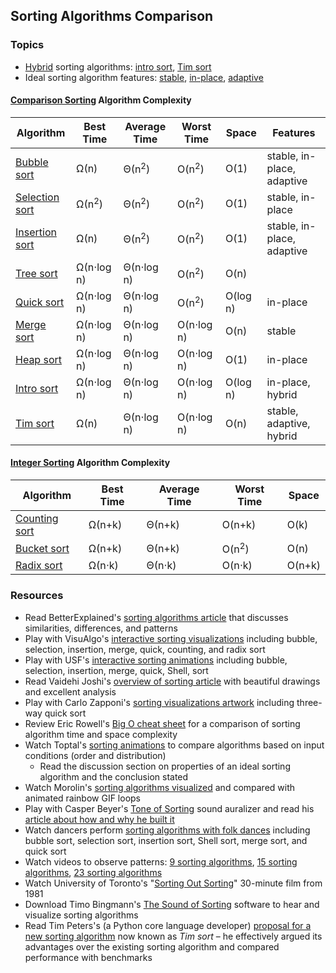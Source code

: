 ## Sorting Algorithms Comparison

### Topics
- [Hybrid] sorting algorithms: [intro sort], [Tim sort]
- Ideal sorting algorithm features: [stable], [in-place], [adaptive]

#### [Comparison Sorting] Algorithm Complexity

| Algorithm        | Best Time        | Average Time     | Worst Time       | Space    | Features                   |
| ---------------- | ---------------- | ---------------- | ---------------- | -------- | -------------------------- |
| [Bubble sort]    | Ω(n)             | Θ(n<sup>2</sup>) | O(n<sup>2</sup>) | O(1)     | stable, in-place, adaptive |
| [Selection sort] | Ω(n<sup>2</sup>) | Θ(n<sup>2</sup>) | O(n<sup>2</sup>) | O(1)     | stable, in-place           |
| [Insertion sort] | Ω(n)             | Θ(n<sup>2</sup>) | O(n<sup>2</sup>) | O(1)     | stable, in-place, adaptive |
| [Tree sort]      | Ω(n⋅log n)       | Θ(n⋅log n)       | O(n<sup>2</sup>) | O(n)     |                            |
| [Quick sort]     | Ω(n⋅log n)       | Θ(n⋅log n)       | O(n<sup>2</sup>) | O(log n) | in-place                   |
| [Merge sort]     | Ω(n⋅log n)       | Θ(n⋅log n)       | O(n⋅log n)       | O(n)     | stable                     |
| [Heap sort]      | Ω(n⋅log n)       | Θ(n⋅log n)       | O(n⋅log n)       | O(1)     | in-place                   |
| [Intro sort]     | Ω(n⋅log n)       | Θ(n⋅log n)       | O(n⋅log n)       | O(log n) | in-place, hybrid           |
| [Tim sort]       | Ω(n)             | Θ(n⋅log n)       | O(n⋅log n)       | O(n)     | stable, adaptive, hybrid   |

#### [Integer Sorting] Algorithm Complexity

| Algorithm       | Best Time | Average Time | Worst Time       | Space  |
| --------------- | --------- | ------------ | ---------------- | ------ |
| [Counting sort] | Ω(n+k)    | Θ(n+k)       | O(n+k)           | O(k)   |
| [Bucket sort]   | Ω(n+k)    | Θ(n+k)       | O(n<sup>2</sup>) | O(n)   |
| [Radix sort]    | Ω(n⋅k)    | Θ(n⋅k)       | O(n⋅k)           | O(n+k) |

### Resources
- Read BetterExplained's [sorting algorithms article] that discusses similarities, differences, and patterns
- Play with VisuAlgo's [interactive sorting visualizations][VisuAlgo sorting] including bubble, selection, insertion, merge, quick, counting, and radix sort
- Play with USF's [interactive sorting animations][USF sorting] including bubble, selection, insertion, merge, quick, Shell,  sort
- Read Vaidehi Joshi's [overview of sorting article][BaseCS sorting] with beautiful drawings and excellent analysis
- Play with Carlo Zapponi's [sorting visualizations artwork] including three-way quick sort
- Review Eric Rowell's [Big O cheat sheet] for a comparison of sorting algorithm time and space complexity
- Watch Toptal's [sorting animations] to compare algorithms based on input conditions (order and distribution)
    - Read the discussion section on properties of an ideal sorting algorithm and the conclusion stated
- Watch Morolin's [sorting algorithms visualized] and compared with animated rainbow GIF loops
- Play with Casper Beyer's [Tone of Sorting] sound auralizer and read his [article about how and why he built it][Tone of Sorting article]
- Watch dancers perform [sorting algorithms with folk dances] including bubble sort, selection sort, insertion sort, Shell sort, merge sort, and quick sort
- Watch videos to observe patterns: [9 sorting algorithms], [15 sorting algorithms], [23 sorting algorithms]
- Watch University of Toronto's "[Sorting Out Sorting]" 30-minute film from 1981
- Download Timo Bingmann's [The Sound of Sorting] software to hear and visualize sorting algorithms
- Read Tim Peters's (a Python core language developer) [proposal for a new sorting algorithm][Tim sort proposal] now known as *Tim sort* – he effectively argued its advantages over the existing sorting algorithm and compared performance with benchmarks

<!--
### Optional Project
- [Sorting algorithms project] with real-world data on Make School's Online Academy
-->


[sorting algorithm]: https://en.wikipedia.org/wiki/Sorting_algorithm
[stable]: https://en.wikipedia.org/wiki/Sorting_algorithm#Stability
[in-place]: https://en.wikipedia.org/wiki/In-place_algorithm
[adaptive]: https://en.wikipedia.org/wiki/Adaptive_sort
[hybrid]: https://en.wikipedia.org/wiki/Hybrid_algorithm

[comparison sorting]: https://en.wikipedia.org/wiki/Comparison_sort
[bubble sort]: https://en.wikipedia.org/wiki/Bubble_sort
[selection sort]: https://en.wikipedia.org/wiki/Selection_sort
[insertion sort]: https://en.wikipedia.org/wiki/Insertion_sort

[tree sort]: https://en.wikipedia.org/wiki/Tree_sort
[quick sort]: https://en.wikipedia.org/wiki/Quicksort
[merge sort]: https://en.wikipedia.org/wiki/Merge_sort
[heap sort]: https://en.wikipedia.org/wiki/Heapsort
[intro sort]: https://en.wikipedia.org/wiki/Introsort
[Tim sort]: https://en.wikipedia.org/wiki/Timsort
[Tim sort proposal]: https://mail.python.org/pipermail/python-dev/2002-July/026837.html

[integer sorting]: https://en.wikipedia.org/wiki/Integer_sorting
[counting sort]: https://en.wikipedia.org/wiki/Counting_sort
[bucket sort]: https://en.wikipedia.org/wiki/Bucket_sort
[radix sort]: https://en.wikipedia.org/wiki/Radix_sort

[sorting algorithms article]: https://betterexplained.com/articles/sorting-algorithms/
[VisuAlgo sorting]: https://visualgo.net/en/sorting
[USF sorting]: https://www.cs.usfca.edu/~galles/visualization/ComparisonSort.html
[Big O cheat sheet]: http://bigocheatsheet.com/
[sorting animations]: https://www.toptal.com/developers/sorting-algorithms/
[sorting visualizations artwork]: http://sorting.at/
[sorting algorithms visualized]: https://imgur.com/gallery/voutF
[BaseCS sorting]: https://medium.com/basecs/sorting-out-the-basics-behind-sorting-algorithms-b0a032873add
[The Sound of Sorting]: http://panthema.net/2013/sound-of-sorting/
[Tone of Sorting]: https://caspervonb.github.io/toneofsorting/
[Tone of Sorting article]: https://medium.com/@caspervonb/how-i-visualized-the-sorting-algorithms-and-brought-them-to-life-with-sound-ce7c5c6cb6ef

[Sorting Out Sorting]: https://www.youtube.com/watch?v=SJwEwA5gOkM
[3 sorting algorithms]: https://www.youtube.com/watch?v=jHPexHsDxwQ
[9 sorting algorithms]: https://www.youtube.com/watch?v=ZZuD6iUe3Pc
[15 sorting algorithms]: https://www.youtube.com/watch?v=kPRA0W1kECg
[23 sorting algorithms]: https://www.youtube.com/watch?v=rqI6KT6cOas
[sorting algorithms with folk dances]: https://www.youtube.com/playlist?list=PLOmdoKois7_FK-ySGwHBkltzB11snW7KQ

[sorting algorithms project]: http://make.sc/oa-sorting-algorithms
